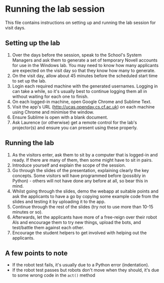 # Running the lab session

This file contains instructions on setting up and running the lab session for visit days.

## Setting up the lab

1. Over the days before the session, speak to the School's System Managers and ask them to generate a set of temporary Novell accounts for use in the Windows lab. You may need to know how many applicants are expected on the visit day so that they know how many to generate.
1. On the visit day, allow about 45 minutes before the scheduled start time to set up the lab.
1. Login each required machine with the generated usernames. Logging in can take a while, so it's usually best to continue logging them all in without waiting for each one to finish.
1. On each logged-in machine, open Google Chrome and Sublime Text.
1. Visit the app's URL (http://ucas.openday.cs.cf.ac.uk) on each machine using Chrome and minimise the window.
1. Ensure Sublime is open with a blank document.
1. Ask Laurence (or otherwise) get a remote control for the lab's projector(s) and ensure you can present using these properly.

## Running the lab

1. As the visitors enter, ask them to sit by a computer that is logged-in and ready. If there are many of them, then some might have to sit in pairs.
1. Introduce yourself and explain the scope of the session.
1. Go through the slides of the presentation, explaining clearly the key concepts. Some visitors will have programmed before (possibly in Python) - others will not have done any before at all, so bear this in mind.
1. Whilst going through the slides, demo the webapp at suitable points and ask the applicants to have a go by copying some example code from the slides and testing it by uploading it to the app.
1. Continue through the rest of the slides (try not to use more than 10-15 minutes or so).
1. Afterwards, let the applicants have more of a free-reign over their robot AIs and encourage them to try new things, upload the bots, and test/battle them against each other.
1. Encourage the student helpers to get involved with helping out the applicants.


## A few points to note

* If the robot test fails, it's usually due to a Python error (indentation).
* If the robot test passes but robots don't move when they should, it's due to some wrong code in the `act()` method
